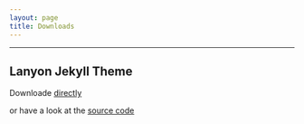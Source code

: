 ```yaml
---
layout: page
title: Downloads
---
```


* * *

## Lanyon Jekyll Theme

Downloade [directly](https://github.com/ma744/Lanyon/archive/master.zip)

or have a look at the [source code](https://github.com/ma744/Lanyon) 

